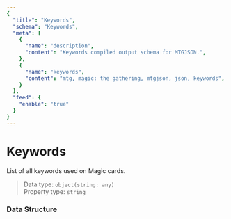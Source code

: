 ```yaml
---
{
  "title": "Keywords",
  "schema": "Keywords",
  "meta": [
    {
      "name": "description",
      "content": "Keywords compiled output schema for MTGJSON.",
    },
    {
      "name": "keywords",
      "content": "mtg, magic: the gathering, mtgjson, json, keywords",
    }
  ],
  "feed": {
    "enable": "true"
  }
}
---
```


# Keywords

List of all keywords used on Magic cards.

> Data type: `object(string: any)`  
> Property type: `string`  

### Data Structure

<GenerateTable/>